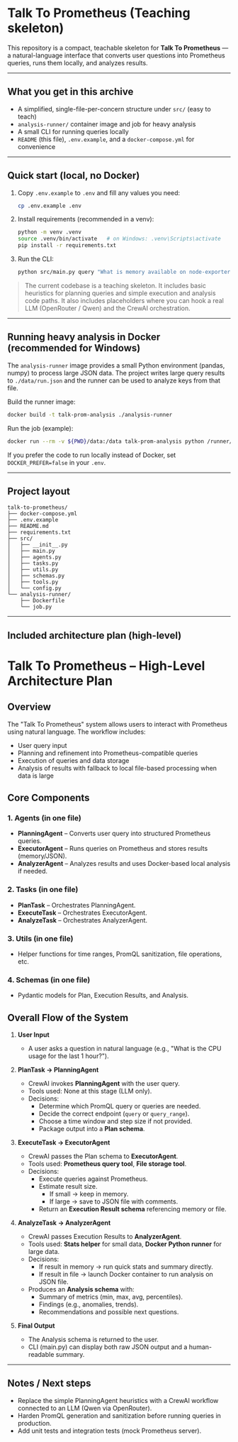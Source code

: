 # Talk To Prometheus (Teaching skeleton)

This repository is a compact, teachable skeleton for **Talk To Prometheus** — a natural-language interface that converts user questions into Prometheus queries, runs them locally, and analyzes results.

---

## What you get in this archive

- A simplified, single-file-per-concern structure under `src/` (easy to teach)
- `analysis-runner/` container image and job for heavy analysis
- A small CLI for running queries locally
- `README` (this file), `.env.example`, and a `docker-compose.yml` for convenience

---

## Quick start (local, no Docker)

1. Copy `.env.example` to `.env` and fill any values you need:
   ```bash
   cp .env.example .env
   ```

2. Install requirements (recommended in a venv):
   ```bash
   python -m venv .venv
   source .venv/bin/activate   # on Windows: .venv\Scripts\activate
   pip install -r requirements.txt
   ```

3. Run the CLI:
   ```bash
   python src/main.py query "What is memory available on node-exporter:9100 in the last 30m?"
   ```

> The current codebase is a teaching skeleton. It includes basic heuristics for planning queries and simple execution and analysis code paths. It also includes placeholders where you can hook a real LLM (OpenRouter / Qwen) and the CrewAI orchestration.

---

## Running heavy analysis in Docker (recommended for Windows)

The `analysis-runner` image provides a small Python environment (pandas, numpy) to process large JSON data. The project writes large query results to `./data/run.json` and the runner can be used to analyze keys from that file.

Build the runner image:
```bash
docker build -t talk-prom-analysis ./analysis-runner
```

Run the job (example):
```bash
docker run --rm -v ${PWD}/data:/data talk-prom-analysis python /runner/job.py --file /data/run.json --key exec/2025-...
```

If you prefer the code to run locally instead of Docker, set `DOCKER_PREFER=false` in your `.env`.

---

## Project layout

```
talk-to-prometheus/
├── docker-compose.yml
├── .env.example
├── README.md
├── requirements.txt
├── src/
│   ├── __init__.py
│   ├── main.py
│   ├── agents.py
│   ├── tasks.py
│   ├── utils.py
│   ├── schemas.py
│   ├── tools.py
│   └── config.py
└── analysis-runner/
    ├── Dockerfile
    └── job.py
```

---

## Included architecture plan (high-level)

# Talk To Prometheus – High-Level Architecture Plan

## Overview
The "Talk To Prometheus" system allows users to interact with Prometheus using natural language. The workflow includes:
- User query input
- Planning and refinement into Prometheus-compatible queries
- Execution of queries and data storage
- Analysis of results with fallback to local file-based processing when data is large

## Core Components

### 1. Agents (in one file)
- **PlanningAgent** – Converts user query into structured Prometheus queries.
- **ExecutorAgent** – Runs queries on Prometheus and stores results (memory/JSON).
- **AnalyzerAgent** – Analyzes results and uses Docker-based local analysis if needed.

### 2. Tasks (in one file)
- **PlanTask** – Orchestrates PlanningAgent.
- **ExecuteTask** – Orchestrates ExecutorAgent.
- **AnalyzeTask** – Orchestrates AnalyzerAgent.

### 3. Utils (in one file)
- Helper functions for time ranges, PromQL sanitization, file operations, etc.

### 4. Schemas (in one file)
- Pydantic models for Plan, Execution Results, and Analysis.

## Overall Flow of the System

1. **User Input**
   - A user asks a question in natural language (e.g., "What is the CPU usage for the last 1 hour?").

2. **PlanTask → PlanningAgent**
   - CrewAI invokes **PlanningAgent** with the user query.
   - Tools used: None at this stage (LLM only).
   - Decisions:
     - Determine which PromQL query or queries are needed.
     - Decide the correct endpoint (`query` or `query_range`).
     - Choose a time window and step size if not provided.
     - Package output into a **Plan schema**.

3. **ExecuteTask → ExecutorAgent**
   - CrewAI passes the Plan schema to **ExecutorAgent**.
   - Tools used: **Prometheus query tool**, **File storage tool**.
   - Decisions:
     - Execute queries against Prometheus.
     - Estimate result size.
       - If small → keep in memory.
       - If large → save to JSON file with comments.
     - Return an **Execution Result schema** referencing memory or file.

4. **AnalyzeTask → AnalyzerAgent**
   - CrewAI passes Execution Results to **AnalyzerAgent**.
   - Tools used: **Stats helper** for small data, **Docker Python runner** for large data.
   - Decisions:
     - If result in memory → run quick stats and summary directly.
     - If result in file → launch Docker container to run analysis on JSON file.
   - Produces an **Analysis schema** with:
     - Summary of metrics (min, max, avg, percentiles).
     - Findings (e.g., anomalies, trends).
     - Recommendations and possible next questions.

5. **Final Output**
   - The Analysis schema is returned to the user.
   - CLI (main.py) can display both raw JSON output and a human-readable summary.

---

## Notes / Next steps

- Replace the simple PlanningAgent heuristics with a CrewAI workflow connected to an LLM (Qwen via OpenRouter).
- Harden PromQL generation and sanitization before running queries in production.
- Add unit tests and integration tests (mock Prometheus server).
